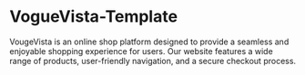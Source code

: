 # VogueVista-Template
VougeVista is an online shop platform designed to provide a seamless and enjoyable shopping experience for users. Our website features a wide range of products, user-friendly navigation, and a secure checkout process.

